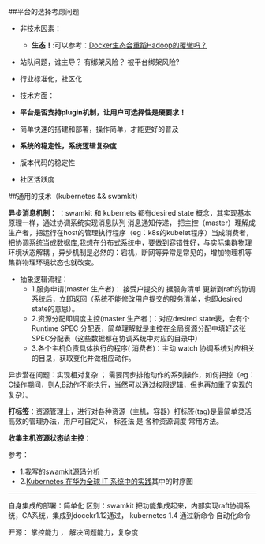 
##平台的选择考虑问题
- 非技术因素：
  - **生态！**:可以参考：[Docker生态会重蹈Hadoop的覆辙吗？](http://mp.weixin.qq.com/s?__biz=MzA5NDg3ODMxNw==&mid=2649535024&idx=1&sn=5e15a1afd3adfd3dca538c688e28d1e2&scene=1&srcid=0823tcjhhk21e4dFuI7CT3Iu#rd)
 -  站队问题，谁主导？ 有绑架风险？ 被平台绑架风险?
 -  行业标准化，社区化
 
- 技术方面：
 - **平台是否支持plugin机制，让用户可选择性是硬要求！**
 - 简单快速的搭建和部署，操作简单，才能更好的普及
 - **系统的稳定性，系统逻辑复杂度**
 - 版本代码的稳定性
 - 社区活跃度


##通用的技术（kubernetes && swamkit）

**异步消息机制：** ：swamkit 和 kubernets 都有desired state 概念，其实现基本原理一样，通过协调系统实现消息队列 消息通知传递，
把主控（master）理解成生产者，把运行在host的管理执行程序（eg：k8s的kubelet程序）当成消费者， 把协调系统当成数据库,我想在分布式系统中，要做到容错性好，与实际集群物理环境状态解耦 ，异步机制是必然的：宕机，断网等异常是常见的，增加物理机等 集群物理环境状态也就改变。

  - 抽象逻辑流程： 
    -  1.服务申请(master 生产者)： 接受户提交的 据服务清单 更新到raft的协调系统后，立即返回（系统不能修改用户提交的服务清单，也即desired state的意思）。
    - 2.资源分配即调度主控(master 生产者 )：对应desired state表，会有个Runtime SPEC 分配表，简单理解就是主控在全局资源分配中填好这张SPEC分配表（这些数据都在协调系统中对应的目录中）
    - 3.各个主机负责具体执行的程序( 消费者)：主动 watch 协调系统对应相关的目录，获取变化并做相应动作。
   
  
异步潜在问题：实现相对复杂  ； 需要同步排他动作的系列操作，如何把控（eg：C操作期间，则A,B动作不能执行，当然可以通过权限逻辑，但也再加重了实现的复杂）。


**打标签**：资源管理上，进行对各种资源（主机，容器）打标签(tag)是最简单灵活高效的管理办法，用户可自定义， 标签法 是 各种资源调度 常用方法。

**收集主机资源状态给主控**：



参考：

- 1.我写的[swamkit源码分析](https://github.com/yucs/yucs-awesome-resource/blob/master/code-analyse/swarmkit.md)
- 2.[Kubernetes 在华为全球 IT 系统中的实践](http://blog.qiniu.com/archives/6565)其中的时序图



-----
自身集成的部署：简单化 区别：swamkit 把功能集成起来，内部实现raft协调系统，CA系统，集成到docekr1.12通过，
kubernetes 1.4 通过新命令 自动化命令
 
开源：
掌控能力 ， 解决问题能力，复杂度
